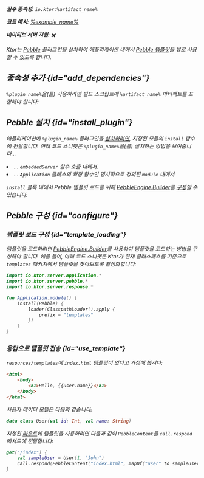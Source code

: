 [//]: # (title: Pebble)

<show-structure for="chapter" depth="2"/>
<primary-label ref="server-plugin"/>

[pebble_engine_builder]: https://pebbletemplates.io/com/mitchellbosecke/pebble/PebbleEngine/Builder/

<var name="plugin_name" value="Pebble"/>
<var name="package_name" value="io.ktor.server.pebble"/>
<var name="artifact_name" value="ktor-server-pebble"/>

<tldr>
<p>
<b>필수 종속성</b>: <code>io.ktor:%artifact_name%</code>
</p>
<var name="example_name" value="pebble"/>
<p>
    <b>코드 예시</b>:
    <a href="https://github.com/ktorio/ktor-documentation/tree/%ktor_version%/codeSnippets/snippets/%example_name%">
        %example_name%
    </a>
</p>
<p>
    <b><Links href="/ktor/server-native" summary="Ktor supports Kotlin/Native and allows you to run a server without an additional runtime or virtual machine.">네이티브 서버</Links> 지원</b>: ✖️
</p>
</tldr>

Ktor는 [Pebble](https://api.ktor.io/ktor-server/ktor-server-plugins/ktor-server-pebble/io.ktor.server.pebble/-pebble) 플러그인을 설치하여 애플리케이션 내에서 [Pebble 템플릿](https://pebbletemplates.io/)을 뷰로 사용할 수 있도록 합니다.

## 종속성 추가 {id="add_dependencies"}

<p>
    <code>%plugin_name%</code>을(를) 사용하려면 빌드 스크립트에 <code>%artifact_name%</code> 아티팩트를 포함해야 합니다:
</p>
<Tabs group="languages">
    <TabItem title="Gradle (Kotlin)" group-key="kotlin">
        <code-block lang="Kotlin" code="            implementation(&quot;io.ktor:%artifact_name%:$ktor_version&quot;)"/>
    </TabItem>
    <TabItem title="Gradle (Groovy)" group-key="groovy">
        <code-block lang="Groovy" code="            implementation &quot;io.ktor:%artifact_name%:$ktor_version&quot;"/>
    </TabItem>
    <TabItem title="Maven" group-key="maven">
        <code-block lang="XML" code="            &lt;dependency&gt;&#10;                &lt;groupId&gt;io.ktor&lt;/groupId&gt;&#10;                &lt;artifactId&gt;%artifact_name%-jvm&lt;/artifactId&gt;&#10;                &lt;version&gt;${ktor_version}&lt;/version&gt;&#10;            &lt;/dependency&gt;"/>
    </TabItem>
</Tabs>

## Pebble 설치 {id="install_plugin"}

<p>
    애플리케이션에 <code>%plugin_name%</code> 플러그인을 <a href="#install">설치하려면</a>,
    지정된 <Links href="/ktor/server-modules" summary="Modules allow you to structure your application by grouping routes.">모듈</Links>의 <code>install</code> 함수에 전달합니다.
    아래 코드 스니펫은 <code>%plugin_name%</code>을(를) 설치하는 방법을 보여줍니다...
</p>
<list>
    <li>
        ... <code>embeddedServer</code> 함수 호출 내에서.
    </li>
    <li>
        ... <code>Application</code> 클래스의 확장 함수인 명시적으로 정의된 <code>module</code> 내에서.
    </li>
</list>
<Tabs>
    <TabItem title="embeddedServer">
        <code-block lang="kotlin" code="            import io.ktor.server.engine.*&#10;            import io.ktor.server.netty.*&#10;            import io.ktor.server.application.*&#10;            import %package_name%.*&#10;&#10;            fun main() {&#10;                embeddedServer(Netty, port = 8080) {&#10;                    install(%plugin_name%)&#10;                    // ...&#10;                }.start(wait = true)&#10;            }"/>
    </TabItem>
    <TabItem title="module">
        <code-block lang="kotlin" code="            import io.ktor.server.application.*&#10;            import %package_name%.*&#10;            // ...&#10;            fun Application.module() {&#10;                install(%plugin_name%)&#10;                // ...&#10;            }"/>
    </TabItem>
</Tabs>

`install` 블록 내에서 Pebble 템플릿 로드를 위해 [PebbleEngine.Builder][pebble_engine_builder]를 [구성](#configure)할 수 있습니다.

## Pebble 구성 {id="configure"}
### 템플릿 로드 구성 {id="template_loading"}
템플릿을 로드하려면 [PebbleEngine.Builder][pebble_engine_builder]를 사용하여 템플릿을 로드하는 방법을 구성해야 합니다. 예를 들어, 아래 코드 스니펫은 Ktor가 현재 클래스패스를 기준으로 `templates` 패키지에서 템플릿을 찾아보도록 활성화합니다:

```kotlin
import io.ktor.server.application.*
import io.ktor.server.pebble.*
import io.ktor.server.response.*

fun Application.module() {
    install(Pebble) {
        loader(ClasspathLoader().apply {
            prefix = "templates"
        })
    }
}
```

### 응답으로 템플릿 전송 {id="use_template"}
`resources/templates`에 `index.html` 템플릿이 있다고 가정해 봅시다:

```html
<html>
    <body>
        <h1>Hello, {{user.name}}</h1>
    </body>
</html>
```

사용자 데이터 모델은 다음과 같습니다:

```kotlin
data class User(val id: Int, val name: String)
```

지정된 [라우트](server-routing.md)에 템플릿을 사용하려면 다음과 같이 `PebbleContent`를 `call.respond` 메서드에 전달합니다:

```kotlin
get("/index") {
    val sampleUser = User(1, "John")
    call.respond(PebbleContent("index.html", mapOf("user" to sampleUser)))
}